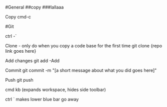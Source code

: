 #General
##copy
###lallaaa

Copy 
cmd-c

#Git

ctrl -`

Clone - only do when you copy a code base for the first time
git clone {repo link goes here}

Add changes
git add -Add

Commit
git commit -m "[a short message about what you did goes here]"

Push
git push

cmd kb (expands workspace, hides side toolbar)

ctrl ` makes lower blue bar go away

